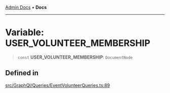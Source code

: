 [Admin Docs](/) • **Docs**

***

# Variable: USER\_VOLUNTEER\_MEMBERSHIP

> `const` **USER\_VOLUNTEER\_MEMBERSHIP**: `DocumentNode`

## Defined in

[src/GraphQl/Queries/EventVolunteerQueries.ts:89](https://github.com/PalisadoesFoundation/talawa-admin/blob/main/src/GraphQl/Queries/EventVolunteerQueries.ts#L89)
